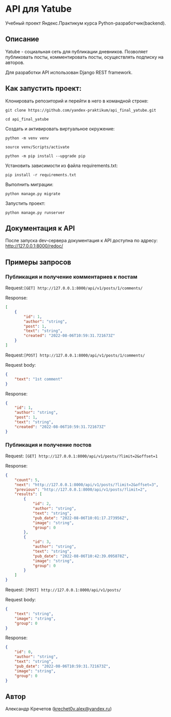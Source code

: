 # API для Yatube

Учебный проект Яндекс.Практикум курса Python-разработчик(backend).

## Описание

Yatube - социальная сеть для публикации дневников. Позволяет публиковать посты, комментировать посты, осуществлять подписку на авторов.

Для разработки API использован Django REST framework.

## Как запустить проект:

Клонировать репозиторий и перейти в него в командной строке:

```
git clone https://github.com/yandex-praktikum/api_final_yatube.git
```

```
cd api_final_yatube
```

Cоздать и активировать виртуальное окружение:

```
python -m venv venv
```

```
source venv/Scripts/activate
```

```
python -m pip install --upgrade pip
```

Установить зависимости из файла requirements.txt:

```
pip install -r requirements.txt
```

Выполнить миграции:

```
python manage.py migrate
```

Запустить проект:

```
python manage.py runserver
```

## Документация к API

 После запуска dev-сервера документация к API доступна по адресу:
 <http://127.0.0.1:8000/redoc/>

## Примеры запросов

### Публикация и получение комментариев к постам

Request:```[GET] http://127.0.0.1:8000/api/v1/posts/1/comments/```

Response:

```json
[
    {
        "id": 1,
        "author": "string",
        "post": 1,
        "text": "string",
        "created": "2022-08-06T10:59:31.721673Z"
    }
]
```

Request:```[POST] http://127.0.0.1:8000/api/v1/posts/1/comments/```

Request body:

```json
{
    "text": "1st comment"
}
```

Response:

```json
{
    "id": 1,
    "author": "string",
    "post": 1,
    "text": "string",
    "created": "2022-08-06T10:59:31.721673Z"
}
```

### Публикация и получение постов

Request: ```[GET] http://127.0.0.1:8000/api/v1/posts/?limit=2&offset=1```

Response:

```json
{
    "count": 5,
    "next": "http://127.0.0.1:8000/api/v1/posts/?limit=2&offset=3",
    "previous": "http://127.0.0.1:8000/api/v1/posts/?limit=2",
    "results": [
        {
            "id": 2,
            "author": "string",
            "text": "string",
            "pub_date": "2022-08-06T10:01:17.273956Z",
            "image": "string",
            "group": 0
        },
        {
            "id": 3,
            "author": "string",
            "text": "string",
            "pub_date": "2022-08-06T10:42:39.095878Z",
            "image": "string",
            "group": 0
        }
    ]
}
```

Request: ```[POST] http://127.0.0.1:8000/api/v1/posts/```

Request body:

```json
{
    "text": "string",
    "image": "string",
    "group": 0
}
```

Response:

```json
{
    "id": 0,
    "author": "string",
    "text": "string",
    "pub_date": "2022-08-06T10:59:31.721673Z",
    "image": "string",
    "group": 0
}
```

## Автор

 Александр Кречетов (krechet0v.alex@yandex.ru)